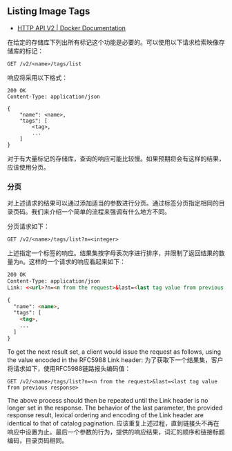 

## Listing Image Tags

* [HTTP API V2 | Docker Documentation ](https://docs.docker.com/registry/spec/api/#listing-image-tags)

在给定的存储库下列出所有标记这个功能是必要的。可以使用以下请求检索映像存储库的标记：

```http
GET /v2/<name>/tags/list
```
响应将采用以下格式：
```http
200 OK
Content-Type: application/json

{
    "name": <name>,
    "tags": [
        <tag>,
        ...
    ]
}
```

对于有大量标记的存储库，查询的响应可能比较慢。如果预期将会有这样的结果，应该使用分页。

### 分页

对上述请求的结果可以通过添加适当的参数进行分页。通过标签分页指定相同的目录页码。我们来介绍一个简单的流程来强调有什么地方不同。

分页请求如下：
```http
GET /v2/<name>/tags/list?n=<integer>
```
上述指定一个标签的响应。结果集按字母表次序进行排序，并限制了返回结果的数量为n。这样的一个请求的响应看起来如下：
```html
200 OK
Content-Type: application/json
Link: <<url>?n=<n from the request>&last=<last tag value from previous response>>; rel="next"

{
  "name": <name>,
  "tags": [
    <tag>,
    ...
  ]
}
```
To get the next result set, a client would issue the request as follows, using the value encoded in the RFC5988 Link header:
为了获取下一个结果集，客户将请求如下，使用RFC5988链路报头编码值：
```
GET /v2/<name>/tags/list?n=<n from the request>&last=<last tag value from previous response>
```
The above process should then be repeated until the Link header is no longer set in the response. The behavior of the last parameter, the provided response result, lexical ordering and encoding of the Link header are identical to that of catalog pagination.
应该重复上述过程，直到链接头不再在响应中设置为止。最后一个参数的行为，提供的响应结果，词汇的顺序和链接标题编码，目录页码相同。